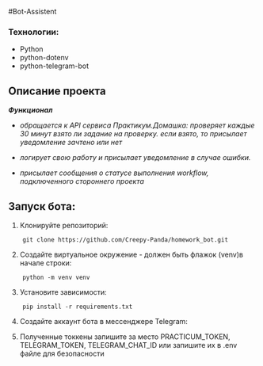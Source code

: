 #Bot-Assistent

### Технологии:
- Python
- python-dotenv
- python-telegram-bot

## Описание проекта

***Функционал***

  - *обращается к API сервиса Практикум.Домашка: проверяет каждые 30 минут взято ли задание на проверку. если взято, то присылает уведомление зачтено или нет*
  - *логирует свою работу и присылает уведомление в случае ошибки.*

  - *присылает сообщения о статусе выполнения workflow, подключенного стороннего проекта*

## Запуск бота:
1. Клонируйте репозиторий:
```
    git clone https://github.com/Creepy-Panda/homework_bot.git
```
 
2. Создайте виртуальное окружение - должен быть флажок (venv)в начале строки:
```
    python -m venv venv
```
 
3. Установите зависимости:
```
    pip install -r requirements.txt
```

4. Создайте аккаунт бота в мессенджере Telegram:
    
5. Полученные токкены запишите за место PRACTICUM_TOKEN, TELEGRAM_TOKEN, TELEGRAM_CHAT_ID или запишите их в .env файле для безопасности
